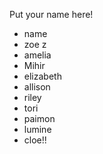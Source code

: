 Put your name here!

- name
- zoe z
- amelia
- Mihir
- elizabeth
- allison
- riley
- tori
- paimon
- lumine
- cloe!!

